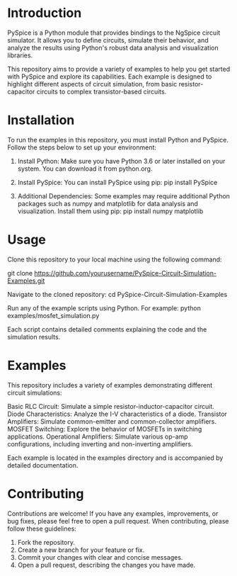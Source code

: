# Introduction
PySpice is a Python module that provides bindings to the NgSpice circuit simulator. It allows you to define circuits, 
simulate their behavior, and analyze the results using Python's robust data analysis and visualization libraries.

This repository aims to provide a variety of examples to help you get started with PySpice and explore its capabilities. 
Each example is designed to highlight different aspects of circuit simulation, from basic resistor-capacitor circuits to 
complex transistor-based circuits.

# Installation
To run the examples in this repository, you must install Python and PySpice. Follow the steps below to set up your environment:

1. Install Python: Make sure you have Python 3.6 or later installed on your system. You can download it from python.org.

2. Install PySpice: You can install PySpice using pip:
   pip install PySpice
3. Additional Dependencies: Some examples may require additional Python packages such as numpy and matplotlib for data
   analysis and visualization. Install them using pip:
   pip install numpy matplotlib

# Usage
Clone this repository to your local machine using the following command:

git clone https://github.com/yourusername/PySpice-Circuit-Simulation-Examples.git

Navigate to the cloned repository:
cd PySpice-Circuit-Simulation-Examples

Run any of the example scripts using Python. For example:
python examples/mosfet_simulation.py

Each script contains detailed comments explaining the code and the simulation results.

# Examples
This repository includes a variety of examples demonstrating different circuit simulations:

Basic RLC Circuit: Simulate a simple resistor-inductor-capacitor circuit.
Diode Characteristics: Analyze the I-V characteristics of a diode.
Transistor Amplifiers: Simulate common-emitter and common-collector amplifiers.
MOSFET Switching: Explore the behavior of MOSFETs in switching applications.
Operational Amplifiers: Simulate various op-amp configurations, including inverting and non-inverting amplifiers.

Each example is located in the examples directory and is accompanied by detailed documentation.

# Contributing
Contributions are welcome! If you have any examples, improvements, or bug fixes, please feel free to 
open a pull request. When contributing, please follow these guidelines:

1. Fork the repository.
2. Create a new branch for your feature or fix.
3. Commit your changes with clear and concise messages.
4. Open a pull request, describing the changes you have made.


